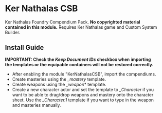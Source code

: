 # Ker Nathalas CSB
Ker Nathalas Foundry Compendium Pack. **No copyrighted material contained in this module.** Requires Ker Nathalas game and Custom System Builder.

## Install Guide
**IMPORTANT: Check the *Keep Document IDs* checkbox when importing the templates or the equipable containers will not be restored correctly.**

* After enabling the module "KerNathalasCSB", import the compendiums.
* Create masteries using the *_mastery* template.
* Create weapons using the *_weapon** template.
* Create a new character actor and set the template to *_Character* if you want to be able to drag/drop weapons and mastery onto the character sheet. Use the *_Character.1* template if you want to type in the weapon and masteries manually.